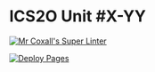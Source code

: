# ICS2O Unit #X-YY

[![Mr Coxall's Super Linter](https://github.com/JackTurcs/Unit3-03-PHP-VolumeSphere/workflows/Mr%20Coxall's%20Super%20Linter/badge.svg)](https://github.com/JackTurcs/Unit3-03-PHP-VolumeSphere/actions)

[![Deploy Pages](https://github.com/JackTurcs/Unit3-03-PHP-VolumeSphere/workflows/Deploy%20Pages/badge.svg)](https://github.com/JackTurcs/Unit3-03-PHP-VolumeSphere/actions)

